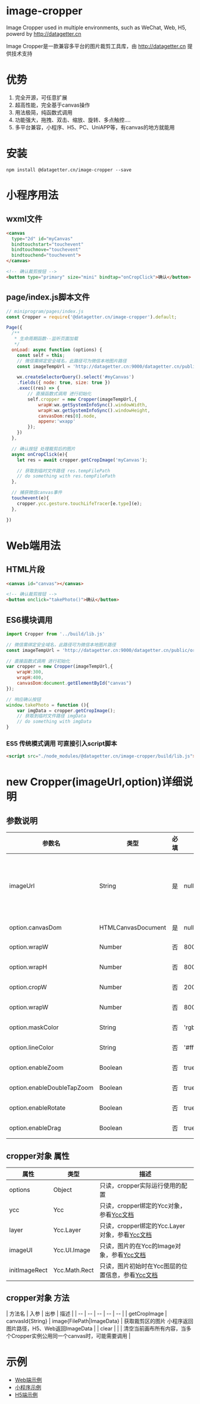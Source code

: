 # image-cropper
Image Cropper used in multiple environments, such as WeChat, Web, H5, powerd by http://datagetter.cn

Image Cropper是一款兼容多平台的图片裁剪工具库，由 http://datagetter.cn 提供技术支持

# 优势
1. 完全开源，可任意扩展
2. 超高性能，完全基于canvas操作
3. 用法极简，纯函数式调用
4. 功能强大，拖拽、双击、缩放、旋转、多点触控....
5. 多平台兼容，小程序、H5、PC、UniAPP等，有canvas的地方就能用

# 安装
```
npm install @datagetter.cn/image-cropper --save
```
# 小程序用法
## wxml文件
```html
<canvas
  type="2d" id="myCanvas"
  bindtouchstart="touchevent" 
  bindtouchmove="touchevent"
  bindtouchend="touchevent">
</canvas>

<!-- 确认裁剪按钮 -->
<button type="primary" size="mini" bindtap="onCropClick">确认</button>
```
## page/index.js脚本文件
```Javascript
// miniprogram/pages/index.js
const Cropper = require('@datagetter.cn/image-cropper').default;

Page({
  /**
   * 生命周期函数--监听页面加载
   */
  onLoad: async function (options) {
    const self = this;
    // 微信需绑定安全域名，此路径可为微信本地图片路径
    const imageTempUrl = 'http://datagetter.cn:9000/datagetter.cn/public/original/%E5%88%98%E4%BA%A6%E8%8F%B2.jpg';

    wx.createSelectorQuery().select('#myCanvas')
    .fields({ node: true, size: true })
    .exec((res) => {
        // 直接函数式调用 进行初始化
        self.cropper = new Cropper(imageTempUrl,{
            wrapW:wx.getSystemInfoSync().windowWidth,
            wrapH:wx.getSystemInfoSync().windowHeight,
            canvasDom:res[0].node,
            appenv:'wxapp'
        });
    })
  },

  // 确认按钮 处理裁剪后的图片
  async onCropClick(e){
    let res = await cropper.getCropImage('myCanvas');

    // 获取到临时文件路径 res.tempFilePath
    // do something with res.tempFilePath
  },

  // 捕获微信canvas事件
  touchevent(e){
    cropper.ycc.gesture.touchLifeTracer[e.type](e);
  },

})
```

# Web端用法
## HTML片段
```html
<canvas id="canvas"></canvas>

<!-- 确认裁剪按钮 -->
<button onclick="takePhoto()">确认</button>
```
## ES6模块调用
```Javascript es6
import Cropper from '../build/lib.js'

// 微信需绑定安全域名，此路径可为微信本地图片路径
const imageTempUrl = 'http://datagetter.cn:9000/datagetter.cn/public/original/%E5%88%98%E4%BA%A6%E8%8F%B2.jpg';

// 直接函数式调用 进行初始化
var cropper = new Cropper(imageTempUrl,{
    wrapW:300,
    wrapH:400,
    canvasDom:document.getElementById("canvas")
});

// 响应确认按钮
window.takePhoto = function (){
    var imgData = cropper.getCropImage();
    // 获取到临时文件路径 imgData
    // do something with imgData
}
```
### ES5 传统模式调用 可直接引入script脚本
```html
<script src="./node_modules/@datagetter.cn/image-cropper/build/lib.js"></script>
```
# new Cropper(imageUrl,option)详细说明
## 参数说明
| 参数名 | 类型 | 必填 | 默认值 | 描述 | 
| -- | -- | -- | -- | -- |
| imageUrl | String | 是 | null | 待裁切的原图地址，小程序内可为本地路径 |
| option.canvasDom | HTMLCanvasDocument | 是 | null | canvas的元素 |
| option.wrapW | Number | 否 | 800 | 可视区宽度 |
| option.wrapH | Number | 否 | 800 | 可视区高度 |
| option.cropW | Number | 否 | 200 | 裁剪区宽度 |
| option.wrapW | Number | 否 | 800 | 裁剪区高度 |
| option.maskColor | String | 否 | 'rgba(0,0,0,0.6)' | 遮罩的色值 |
| option.lineColor | String | 否 | '#fff' | 线条的色值 |
| option.enableZoom | Boolean | 否 | true | 允许双指缩放 |
| option.enableDoubleTapZoom | Boolean | 否 | true | 允许双击缩放 |
| option.enableRotate | Boolean | 否 | true | 允许旋转 |
| option.enableDrag | Boolean | 否 | true | 允许拖拽 |

## cropper对象 属性
| 属性 | 类型 | 描述 | 
| -- | -- | -- |
| options | Object | 只读，cropper实际运行使用的配置 |
| ycc | Ycc | 只读，cropper绑定的Ycc对象，参看[Ycc文档](http://www.lizhiqianduan.com/products/ycc/docs) |
| layer | Ycc.Layer | 只读，cropper绑定的Ycc.Layer对象，参看[Ycc文档](http://www.lizhiqianduan.com/products/ycc/docs) |
| imageUI | Ycc.UI.Image | 只读，图片的在Ycc的Image对象，参看[Ycc文档](http://www.lizhiqianduan.com/products/ycc/docs) |
| initImageRect | Ycc.Math.Rect | 只读，图片初始时在Ycc图层的位置信息，参看[Ycc文档](http://www.lizhiqianduan.com/products/ycc/docs) |



## cropper对象 方法
| 方法名 | 入参 | 出参 | 描述 | 
| -- | -- | -- | -- | -- |
| getCropImage | canvasId{String} | image{FilePath\|ImageData} | 获取裁剪区的图片 小程序返回图片路径，H5、Web返回ImageData |
| clear |  |  | 清空当前画布所有内容，当多个Cropper实例公用同一个canvas时，可能需要调用 |

# 示例
- [Web端示例](http://datagetter.cn/demo/image-cropper/example/)
- [小程序示例](http://datagetter.cn/demo/image-cropper/example/wxapp.jpg)
- [H5端示例](http://datagetter.cn/demo/image-cropper/example/h5.png)

